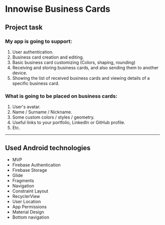 # Innowise Business Cards

## Project task

### My app is going to support:
1. User authentication.
2. Business card creation and editing.
3. Basic business card customizing (Colors, shaping, rounding)
4. Receiving and storing business cards, and also sending them to another device.
5. Showing the list of received business cards and viewing details of a specific business card.


### What is going to be placed on business cards:
1. User's avatar.
2. Name / Surname / Nickname.
3. Some custom colors / styles / geometry.
4. Useful links to your portfolio, LinkedIn or GitHub profile.
5. Etc.

____

## Used Android technologies
- MVP
- Firebase Authentication
- Firebase Storage
- Glide
- Fragments
- Navigation
- Constraint Layout
- RecyclerView
- User Location
- App Permissions
- Material Design
- Bottom navigation
